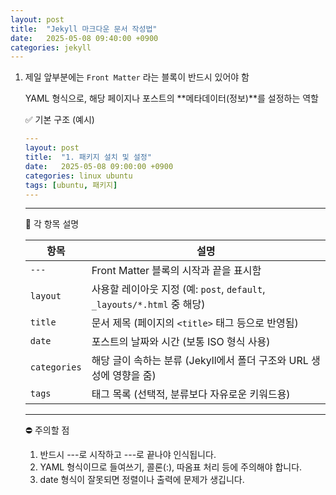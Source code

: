 ```yaml
---
layout: post
title:  "Jekyll 마크다운 문서 작성법"
date:   2025-05-08 09:40:00 +0900
categories: jekyll
---
```

1. 제일 앞부분에는 `Front Matter` 라는 블록이 반드시 있어야 함

    YAML 형식으로, 해당 페이지나 포스트의 **메타데이터(정보)**를 설정하는 역할

    ✅ 기본 구조 (예시)

    ```yaml
    ---
    layout: post
    title:  "1. 패키지 설치 및 설정"
    date:   2025-05-08 09:00:00 +0900
    categories: linux ubuntu
    tags: [ubuntu, 패키지]
    ---
    ```

    ---

    📌 각 항목 설명

    | 항목           | 설명                                                         |
    | ------------ | ---------------------------------------------------------- |
    | `---`        | Front Matter 블록의 시작과 끝을 표시함                                |
    | `layout`     | 사용할 레이아웃 지정 (예: `post`, `default`, `_layouts/*.html` 중 해당) |
    | `title`      | 문서 제목 (페이지의 `<title>` 태그 등으로 반영됨)                          |
    | `date`       | 포스트의 날짜와 시간 (보통 ISO 형식 사용)                                 |
    | `categories` | 해당 글이 속하는 분류 (Jekyll에서 폴더 구조와 URL 생성에 영향을 줌)               |
    | `tags`       | 태그 목록 (선택적, 분류보다 자유로운 키워드용)                                |

    ---

    ⛔ 주의할 점
    
    1. 반드시 ---로 시작하고 ---로 끝나야 인식됩니다.
    2. YAML 형식이므로 들여쓰기, 콜론(:), 따옴표 처리 등에 주의해야 합니다.
    3. date 형식이 잘못되면 정렬이나 출력에 문제가 생깁니다.
